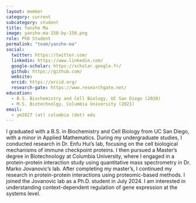 ```yaml
---
layout: member
category: current
subcategory: student
title: Yanzhe Ma
image: yanzhe-ma-150-by-150.png
role: PhD Student
permalink: "team/yanzhe-ma"
social:
  twitter: https://twitter.com/
  linkedin: https://www.linkedin.com/
  google-scholar: https://scholar.google.fr/
  github: https://github.com/
  website:
  orcid: https://orcid.org/
  research-gate: https://www.researchgate.net/
education:
  - B.S. Biochemistry and Cell Biology, UC San Diego (2020)
  - M.S. Biotechnolgy, Columbia University (2021)
email:
  - ym2827 (at) columbia (dot) edu
---
```


I graduated with a B.S. in Biochemistry and Cell Biology from UC San Diego, with a minor in Applied Mathematics. During my undergraduate studies, I conducted research in Dr. Enfu Hui’s lab, focusing on the cell biological mechanisms of immune checkpoint proteins. I then pursued a Master’s degree in Biotechnology at Columbia University, where I engaged in a protein-protein interaction study using quantitative mass spectrometry in Dr. Marko Jovanovic’s lab. After completing my master’s, I continued my research in protein-protein interactions using proteomic-based methods. I joined the Jovanovic lab as a Ph.D. student in July 2024. I am interested in understanding context-dependent regulation of gene expression at the systems
level.
